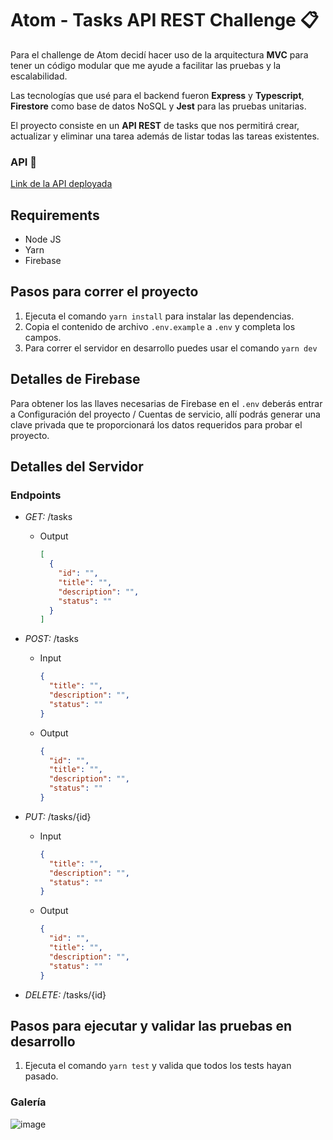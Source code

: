 # Atom - Tasks API REST Challenge 📋
Para el challenge de Atom decidí hacer uso de la arquitectura **MVC** para tener un código modular que me ayude a facilitar las pruebas y la escalabilidad.

Las tecnologías que usé para el backend fueron **Express** y **Typescript**, **Firestore** como base de datos NoSQL y **Jest** para las pruebas unitarias.

El proyecto consiste en un **API REST** de tasks que nos permitirá crear, actualizar y eliminar una tarea además de listar todas las tareas existentes.

### API 🚀
[Link de la API deployada](https://atom-tasks.onrender.com/)

## Requirements
- Node JS 
- Yarn
- Firebase

## Pasos para correr el proyecto
1. Ejecuta el comando `yarn install` para instalar las dependencias.
2. Copia el contenido de archivo `.env.example` a `.env` y completa los campos.
3. Para correr el servidor en desarrollo puedes usar el comando `yarn dev`

## Detalles de Firebase
Para obtener los las llaves necesarias de Firebase en el `.env` deberás entrar a Configuración del proyecto / Cuentas de servicio, allí podrás generar una clave privada que te proporcionará los datos requeridos para probar el proyecto.

## Detalles del Servidor

### Endpoints

- _GET:_ /tasks

  - Output

    ```json
    [
      {
        "id": "",
        "title": "",
        "description": "",
        "status": ""
      }
    ]
    ```

- _POST:_ /tasks

  - Input

    ```json
    {
      "title": "",
      "description": "",
      "status": ""
    }
    ```

  - Output

    ```json
    {
      "id": "",
      "title": "",
      "description": "",
      "status": ""
    }
    ```

- _PUT:_ /tasks/{id}

  - Input

    ```json
    {
      "title": "",
      "description": "",
      "status": ""
    }
    ```

  - Output

    ```json
    {
      "id": "",
      "title": "",
      "description": "",
      "status": ""
    }
    ```

- _DELETE:_ /tasks/{id}

## Pasos para ejecutar y validar las pruebas en desarrollo
1. Ejecuta el comando `yarn test` y valida que todos los tests hayan pasado.


### Galería
![image](https://github.com/MistyBlunch/atom-test/assets/29315728/8bc62876-1d5e-4a16-b81e-012b1b340e42)



